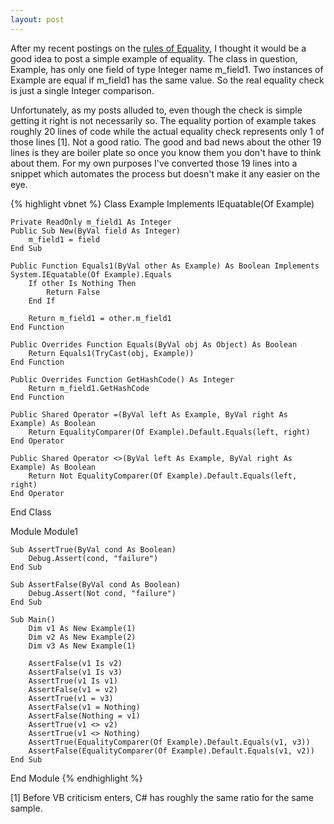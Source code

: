 ```yaml
---
layout: post
---
```

After my recent postings on the [rules of Equality](http://blogs.msdn.com/jaredpar/archive/2008/04/28/properly-implementing-equality-in-vb.aspx), I thought it would be a good idea to post a simple example of equality.  The class in question, Example, has only one field of type Integer name m_field1.  Two instances of Example are equal if m_field1 has the same value.  So the real equality check is just a single Integer comparison.

Unfortunately, as my posts alluded to, even though the check is simple getting it right is not necessarily so.  The equality portion of example takes roughly 20 lines of code while the actual equality check represents only 1 of those lines [1].  Not a good ratio.  The good and bad news about the other 19 lines is they are boiler plate so once you know them you don't have to think about them.  For my own purposes I've converted those 19 lines into a snippet which automates the process but doesn't make it any easier on the eye.

{% highlight vbnet %}
Class Example
    Implements IEquatable(Of Example)

    Private ReadOnly m_field1 As Integer
    Public Sub New(ByVal field As Integer)
        m_field1 = field
    End Sub

    Public Function Equals1(ByVal other As Example) As Boolean Implements System.IEquatable(Of Example).Equals
        If other Is Nothing Then
            Return False
        End If

        Return m_field1 = other.m_field1
    End Function

    Public Overrides Function Equals(ByVal obj As Object) As Boolean
        Return Equals1(TryCast(obj, Example))
    End Function

    Public Overrides Function GetHashCode() As Integer
        Return m_field1.GetHashCode
    End Function

    Public Shared Operator =(ByVal left As Example, ByVal right As Example) As Boolean
        Return EqualityComparer(Of Example).Default.Equals(left, right)
    End Operator

    Public Shared Operator <>(ByVal left As Example, ByVal right As Example) As Boolean
        Return Not EqualityComparer(Of Example).Default.Equals(left, right)
    End Operator

End Class

Module Module1

    Sub AssertTrue(ByVal cond As Boolean)
        Debug.Assert(cond, "failure")
    End Sub

    Sub AssertFalse(ByVal cond As Boolean)
        Debug.Assert(Not cond, "failure")
    End Sub

    Sub Main()
        Dim v1 As New Example(1)
        Dim v2 As New Example(2)
        Dim v3 As New Example(1)

        AssertFalse(v1 Is v2)
        AssertFalse(v1 Is v3)
        AssertTrue(v1 Is v1)
        AssertFalse(v1 = v2)
        AssertTrue(v1 = v3)
        AssertFalse(v1 = Nothing)
        AssertFalse(Nothing = v1)
        AssertTrue(v1 <> v2)
        AssertTrue(v1 <> Nothing)
        AssertTrue(EqualityComparer(Of Example).Default.Equals(v1, v3))
        AssertFalse(EqualityComparer(Of Example).Default.Equals(v1, v2))
    End Sub

End Module
{% endhighlight %}

[1] Before VB criticism enters, C# has roughly the same ratio for the same sample.

